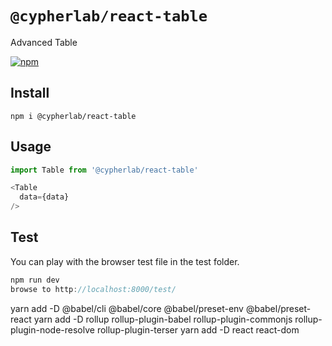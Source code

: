# `@cypherlab/react-table`


Advanced Table 

<a href="https://www.npmjs.com/package/@cypherlab/react-table">
  <img alt="npm" src="https://img.shields.io/npm/v/@cypherlab/react-table">
</a>

## Install
```
npm i @cypherlab/react-table

```


## Usage

```js
import Table from '@cypherlab/react-table'

<Table
  data={data}
/>
```


## Test 

You can play with the browser test file in the test folder.

```js
npm run dev
browse to http://localhost:8000/test/
```

yarn add -D @babel/cli @babel/core @babel/preset-env @babel/preset-react
yarn add -D rollup rollup-plugin-babel rollup-plugin-commonjs rollup-plugin-node-resolve rollup-plugin-terser
yarn add -D react react-dom